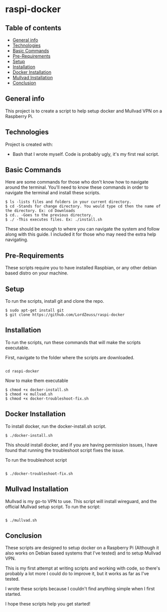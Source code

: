 # raspi-docker

## Table of contents
* [General info](#general-info)
* [Technologies](#technologies)
* [Basic Commands](#basic-commands)
* [Pre-Requirements](#pre-requirements)
* [Setup](#setup)
* [Installation](#installation)
* [Docker Installation](#docker-installation)
* [Mullvad Installation](#mullvad-installation)
* [Conclusion](#conclusion)

## General info
This project is to create a script to help setup docker and Mullvad VPN on a Raspberry Pi.

## Technologies
Project is created with:
* Bash that I wrote myself. Code is probably ugly, it's my first real script.

## Basic Commands
Here are some commands for those who don't know how to navigate around the terminal.
You'll need to know these commands in order to navigate the terminal and install these scripts.

```
$ ls -lists files and folders in your current directory. 
$ cd -Stands for change directory. You would type cd then the name of the directory. Ex: cd Downloads
$ cd.. -Goes to the previous directory.
$ ./ -This executes files. Ex: ./install.sh 
```
These should be enough to where you can navigate the system and follow along with this guide. I included it for those who may need the extra help navigating.

## Pre-Requirements

These scripts require you to have installed Raspbian, or any other debian based distro on your machine.

## Setup
To run the scripts, install git and clone the repo.

```
$ sudo apt-get install git
$ git clone https://github.com/LordZeuss/raspi-docker
```

## Installation
To run the scripts, run these commands that will make the scripts executable.

First, navigate to the folder where the scripts are downloaded.

```

cd raspi-docker
```

Now to make them executable

```
$ chmod +x docker-install.sh
$ chmod +x mullvad.sh
$ chmod +x docker-troubleshoot-fix.sh
```

## Docker Installation
To install docker, run the docker-install.sh script.

```
$ ./docker-install.sh
```

This should install docker, and if you are having permission issues, I have found that running the troubleshoot script fixes the issue.

To run the troubleshoot script

```

$ ./docker-troubleshoot-fix.sh
```

## Mullvad Installation
Mullvad is my go-to VPN to use. This script will install wireguard, and the official Mullvad setup script.
To run the script:

```

$ ./mullvad.sh
```

## Conclusion
These scripts are designed to setup docker on a Raspberry Pi (Although it also works on Debian based systems that I've tested) and to setup Mullvad VPN.

This is my first attempt at writing scripts and working with code, so there's probably a lot more I could do to improve it, but it works as far as I've tested.

I wrote these scripts because I couldn't find anything simple when I first started. 

I hope these scripts help you get started!
